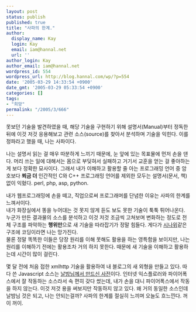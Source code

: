 ```yaml
---
layout: post
status: publish
published: true
title: "사파의 한계."
author:
  display_name: Kay
  login: Kay
  email: iam@hannal.net
  url: ''
author_login: Kay
author_email: iam@hannal.net
wordpress_id: 554
wordpress_url: http://blog.hannal.com/wp/?p=554
date: '2005-03-29 14:33:54 +0900'
date_gmt: '2005-03-29 05:33:54 +0900'
categories: []
tags:
- "희망"
permalink: "/2005/3/666"
---
```

<p>못보던 기술을 발견하였을 때, 해당 기술을 구현하기 위해 설명서(Manual)부터 정독한 뒤에 이것 저것 응용해보고 관련 소스(source)를 찾아서 분석하며 기술을 익힌다. 이를 정파라고 했을 때, 나는 사파이다.</p>
<p>나는 설명서 읽는 걸 매우 따분하게 느끼기 때문에, 눈 앞에 있는 목표물에 먼저 손을 댄다. 머리 쓰는 일에 대해서는 몸으로 부딪혀서 실패하고 거기서 교훈을 얻는 걸 좋아하는게 보다 정확한 묘사이다. 그래서 내가 이해하고 활용할 줄 아는 프로그래밍 언어 중 암호보다 <b>쬐금 더</b> 인간적인 C와 C++ 프로그래밍 언어를 제외한 모두는 설명서(문서, 책) 없이 익혔다. perl, php, asp, python.</p>
<p>내가 웹프로그래밍에 손을 떼고, 직업으로써 프로그래머를 단념한 이유는 사파의 한계를 느껴서이다.<br />
내가 화장실에서 똥을 누어대는 것 못지 않게 듣도 보도 못한 기술이 툭툭 튀어나온다. 누군가 만든 결과물의 소스를 분석하고 이것 저것 조금씩 고쳐보며 변화하는 정도로 전체 구조를 파악하는 <b>행위만</b>으로 새 기술을 따라잡기가 정말 힘들다. 게다가 <a href="http://100.naver.com/100.php?id=100258">시나위</a>같은 구조에 코딩이라면 나는 망가진다.<br />
물론 정말 똑똑한 이들은 당장 원리를 이해 못해도 활용을 하는 영특함을 보이지만, 나는 원리를 이해하기 전에는 활용조차 거의 하지 못한다. 때문에 새 기술을 이해하고 활용하는데 시간이 많이 걸린다.</p>
<p>몇 달 전에 처음 접한 xmlhttp 기술을 활용하여 내 블로그의 새 외형을 만들고 있다. 따다 쓴 Javascript 소스는 <a href="http://www.nalbam.com/dic.php">날밤님께서 만드신 사전</a>이다. 인터넷 익스플로러와 파이어폭스에서 잘 작동하는 소스라서 속 편히 갖다 썼는데, 내가 손을 대니 파이어폭스에서 작동을 하지 않는다. 이것 저것 용을 써보지만 작동하지 않고 있다. 왜 거의 동일한 소스인데 날밤님 것은 되고, 나는 안되는걸까? 사파의 한계를 절실히 느끼며 오늘도 흐느낀다. 꺼이 꺼이.</p>
